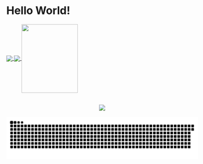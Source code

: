 <h1> Hello World!</h1>

<div>
  <a href="https://github.com/matheusfernand">
  <img height="180em"   align="center" src="https://github-readme-stats.vercel.app/api?username=matheusfernand&show_icons=true&theme=jolly&include_all_commits=true&count_private=true"/>
  <img height="180em"  align="center" src="https://github-readme-stats.vercel.app/api/top-langs/?username=matheusfernand&&layout=compact&hide=shell&theme=jolly"/>

  <img align="center" width="148" height="180" src="https://media1.tenor.com/images/68e8337fb4eb7e40645d832c64762a8b/tenor.gif?itemid=19443613">
    
</div>
 <br>
<div  align="center"> 

  
  <a href="https://www.linkedin.com/in/matheus-fernand/" target="_blank"><img src="https://img.shields.io/badge/-LinkedIn-%230077B5?style=for-the-badge&logo=linkedin&logoColor=white" target="_blank"></a> 
 
  ![Snake animation](https://github.com/matheusfernand/matheusfernand/blob/output/github-contribution-grid-snake.svg)
 
</div>
